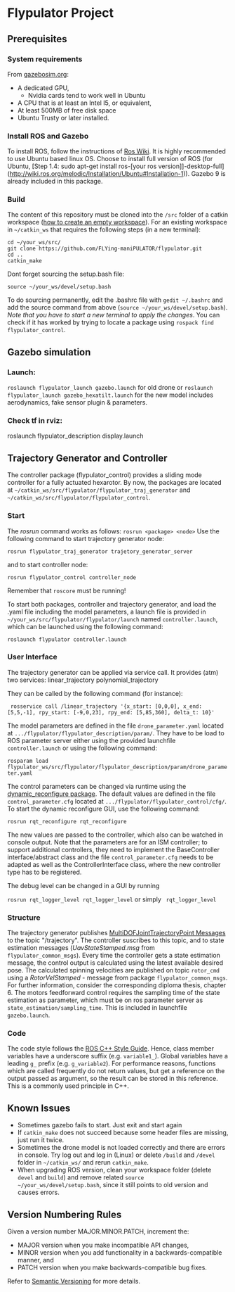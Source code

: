 # Flypulator Project

## Prerequisites

### System requirements
From [gazebosim.org](http://gazebosim.org/tutorials?cat=guided_b&tut=guided_b1):
 - A dedicated GPU,
   - Nvidia cards tend to work well in Ubuntu
 - A CPU that is at least an Intel I5, or equivalent,
 - At least 500MB of free disk space
 - Ubuntu Trusty or later installed.

### Install ROS and Gazebo
To install ROS, follow the instructions of [Ros Wiki](http://www.ros.org/). It is highly recommended to use Ubuntu based linux OS. Choose to install full version of ROS (for Ubuntu, [Step 1.4: sudo apt-get install ros-[your ros version]]-desktop-full](http://wiki.ros.org/melodic/Installation/Ubuntu#Installation-1)). Gazebo 9 is already included in this package.

### Build
The content of this repository must be cloned into the `/src` folder of a catkin workspace ([how to create an empty workspace](http://wiki.ros.org/catkin/Tutorials/create_a_workspace)). For an existing workspace in `~/catkin_ws` that requires the following steps (in a new terminal):

```
cd ~/your_ws/src/
git clone https://github.com/FLYing-maniPULATOR/flypulator.git
cd ..
catkin_make
```
Dont forget sourcing the setup.bash file:
```
source ~/your_ws/devel/setup.bash
```
To do sourcing permanently, edit the .bashrc file with `gedit ~/.bashrc` and add the source command from above (`source ~/your_ws/devel/setup.bash`). *Note that you have to start a new terminal to apply the changes*. You can check if it has worked by trying to locate a package using `rospack find flypulator_control`.

## Gazebo simulation

### Launch:  
` roslaunch flypulator_launch gazebo.launch ` 
for old drone or
` roslaunch flypulator_launch gazebo_hexatilt.launch ` 
for the new model
includes aerodynamics, fake sensor plugin & parameters.

### Check tf in rviz: 
roslaunch flypulator_description display.launch

## Trajectory Generator and Controller
The controller package (flypulator_control) provides a sliding mode controller for a fully actuated hexarotor. By now, the packages are located at `~/catkin_ws/src/flypulator/flypulator_traj_generator` and `~/catkin_ws/src/flypulator/flypulator_control`.

### Start
The *rosrun* command works as follows: `rosrun <package> <node>`
Use the following command to start trajectory generator node:

` rosrun flypulator_traj_generator trajetory_generator_server ` 

and to start controller node:

` rosrun flypulator_control controller_node `

Remember that `roscore` must be running!

To start both packages, controller and trajectory generator, and load the .yaml file including the model parameters, a launch file is provided in `~/your_ws/src/flypulator/flypulator/launch` named `controller.launch`, which can be launched using the following command:

` roslaunch flypulator controller.launch `

### User Interface
The trajectory generator can be applied via service call. It provides (atm) two services:
    linear_trajectory
    polynomial_trajectory

They can be called by the following command (for instance):

` rosservice call /linear_trajectory '{x_start: [0,0,0], x_end:  [5,5,-1], rpy_start: [-9,0,23], rpy_end: [5,85,360], delta_t: 10}'`

The model parameters are defined in the file `drone_parameter.yaml` located at `.../flypulator/flypulator_description/param/`. They have to be load to ROS parameter server either using the provided launchfile `controller.launch` or using the following command: 

` rosparam load flypulator_ws/src/flypulator/flypulator_description/param/drone_parameter.yaml `

The control parameters can be changed via runtime using the [dynamic_reconfigure package](http://wiki.ros.org/dynamic_reconfigure). The default values are defined in the file `control_parameter.cfg` located at `.../flypulator/flypulator_control/cfg/`. To start the dynamic reconfigure GUI, use the following command:

` rosrun rqt_reconfigure rqt_reconfigure `

The new values are passed to the controller, which also can be watched in console output. Note that the parameters are for an ISM controller; to support additional controllers, they need to implement the BaseController interface/abstract class and the file `control_parameter.cfg` needs to be adapted as well as the ControllerInterface class, where the new controller type has to be registered.

The debug level can be changed in a GUI by running

` rosrun rqt_logger_level rqt_logger_level ` or simply ` rqt_logger_level`


### Structure

The trajectory generator publishes [MultiDOFJointTrajectoryPoint Messages](http://docs.ros.org/jade/api/trajectory_msgs/html/msg/MultiDOFJointTrajectoryPoint.html) to the topic 
"/trajectory". The controller suscribes to this topic, and to state estimation messages (*UavStateStamped.msg* from `flypulator_common_msgs`). Every time the controller gets a state estimation message, the control output is calculated using the latest available desired pose. The calculated spinning velocities are published on topic `rotor_cmd` using a *RotorVelStamped* - message from package `flypulator_common_msgs`.
For further information, consider the corresponding diploma thesis, chapter 6.
The motors feedforward control requires the sampling time of the state estimation as parameter, which must be on ros parameter server as `state_estimation/sampling_time`. This is included in launchfile `gazebo.launch`.

### Code

The code style follows the [ROS C++ Style Guide](http://wiki.ros.org/CppStyleGuide). Hence, class member variables have a underscore suffix (e.g. `variable1_`). Global variables have a leading `g_` prefix (e.g. `g_variable2`). For performance reasons, functions which are called frequently do not return values, but get a reference on the output passed as argument, so the result can be stored in this reference. This is a commonly used principle in C++.

## Known Issues

 - Sometimes gazebo fails to start. Just exit and start again
 - If `catkin_make` does not succeed because some header files are missing, just run it twice.
 - Sometimes the drone model is not loaded correctly and there are errors in console. Try log out and log in (Linux) or delete `/build` and `/devel` folder in `~/catkin_ws/` and rerun `catkin_make`.
 - When upgrading ROS version, clean your workspace folder (delete `devel` and `build`) and remove related `source ~/your_ws/devel/setup.bash`, since it still points to old version and causes errors.

## Version Numbering Rules
Given a version number MAJOR.MINOR.PATCH, increment the:

 - MAJOR version when you make incompatible API changes,
 - MINOR version when you add functionality in a backwards-compatible manner, and
 - PATCH version when you make backwards-compatible bug fixes.
 
 Refer to [Semantic Versioning](https://semver.org/) for more details.
